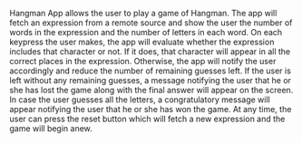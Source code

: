 Hangman App allows the user to play a game of Hangman. The app will fetch an expression from a remote source and show the user the number of words in the expression and the number of letters in each word. On each keypress the user makes, the app will evaluate whether the expression includes that character or not. If it does, that character will appear in all the correct places in the expression. Otherwise, the app will notify the user accordingly and reduce the number of remaining guesses left. If the user is left without any remaining guesses, a message notifying the user that he or she has lost the game along with the final answer will appear on the screen. In case the user guesses all the letters, a congratulatory message will appear notifying the user that he or she has won the game. At any time, the user can press the reset button which will fetch a new expression and the game will begin anew.